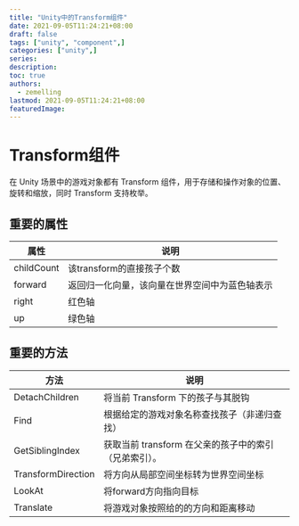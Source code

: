 ```yaml
---
title: "Unity中的Transform组件"
date: 2021-09-05T11:24:21+08:00
draft: false
tags: ["unity", "component",]
categories: ["unity",]
series:
description:
toc: true
authors:
  - zemelling
lastmod: 2021-09-05T11:24:21+08:00
featuredImage:
---
```


# Transform组件

在 Unity 场景中的游戏对象都有 Transform 组件，用于存储和操作对象的位置、旋转和缩放，同时 Transform 支持枚举。

## 重要的属性

|属性|说明|
|-|-|
|childCount|该transform的直接孩子个数|
|forward|返回归一化向量，该向量在世界空间中为蓝色轴表示|
|right|红色轴|
|up|绿色轴|

## 重要的方法

|方法|说明|
|-|-|
|DetachChildren|将当前 Transform 下的孩子与其脱钩|
|Find|根据给定的游戏对象名称查找孩子（非递归查找）|
|GetSiblingIndex|获取当前 transform 在父亲的孩子中的索引（兄弟索引）。|
|TransformDirection|将方向从局部空间坐标转为世界空间坐标|
|LookAt|将forward方向指向目标|
|Translate|将游戏对象按照给的的方向和距离移动|
